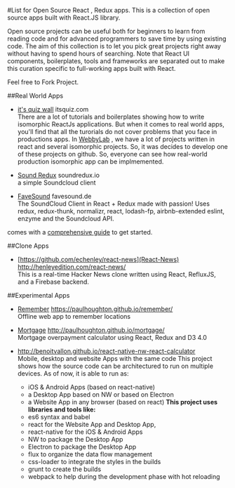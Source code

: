 #List for Open Source React , Redux apps.
This is a collection of open source apps built with React.JS library.

Open source projects can be useful both for beginners to learn from reading code and for advanced programmers to save time by using existing code. 
The aim of this collection is to let you pick great projects right away without having to spend hours of searching.
Note that React UI components, boilerplates, tools and frameworks are separated out to make this curation specific to full-working apps built with React.

Feel  free to Fork Project. 

##Real World Apps  

- [it's quiz wall](https://github.com/WebbyLab/itsquiz-wall) itsquiz.com  
There are a lot of tutorials and boilerplates showing how to write isomorphic ReactJs applications. But when it comes to real world apps, you'll find that all the turorials do not cover problems that you face in productions apps.
In [WebbyLab](https://webbylab.com) , we have a lot of projects written in react and several isomorphic projects. So, it was decides to develop one of these projects on github. So, everyone can see how real-world production isomorphic app can be implmemented.

- [Sound Redux](https://github.com/andrewngu/sound-redux)  soundredux.io  
a simple Soundcloud client

- [FaveSound](https://github.com/rwieruch/favesound-redux) favesound.de  
The SoundCloud Client in React + Redux made with passion!
Uses redux, redux-thunk, normalizr, react, lodash-fp, airbnb-extended eslint, enzyme and the Soundcloud API.

comes with a [comprehensive guide](http://www.robinwieruch.de/the-soundcloud-client-in-react-redux/) to get started.


##Clone Apps

- [https://github.com/echenley/react-news](React-News)  http://henleyedition.com/react-news/  
This is a real-time Hacker News clone written using React, RefluxJS, and a Firebase backend.


##Experimental Apps

- [Remember](https://github.com/paulhoughton/remember/) https://paulhoughton.github.io/remember/  
Offline web app to remember locations

- [Mortgage](http://paulhoughton.github.io/mortgage/) http://paulhoughton.github.io/mortgage/  
Mortgage overpayment calculator using React, Redux and D3 4.0

- [](https://github.com/benoitvallon/react-native-nw-react-calculator) http://benoitvallon.github.io/react-native-nw-react-calculator  
Mobile, desktop and website Apps with the same code
This project shows how the source code can be architectured to run on multiple devices. As of now, it is able to run as:
    * iOS & Android Apps (based on react-native)
    * a Desktop App based on NW or based on Electron
    * a Website App in any browser (based on react)
    **This project uses libraries and tools like:**  
    * es6 syntax and babel
    * react for the Website App and Desktop App,
    * react-native for the iOS & Android Apps
    * NW to package the Desktop App
    * Electron to package the Desktop App
    * flux to organize the data flow management
    * css-loader to integrate the styles in the builds
    * grunt to create the builds
    * webpack to help during the development phase with hot reloading